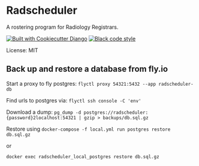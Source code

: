# Radscheduler

A rostering program for Radiology Registrars.

[![Built with Cookiecutter Django](https://img.shields.io/badge/built%20with-Cookiecutter%20Django-ff69b4.svg?logo=cookiecutter)](https://github.com/cookiecutter/cookiecutter-django/)
[![Black code style](https://img.shields.io/badge/code%20style-black-000000.svg)](https://github.com/ambv/black)

License: MIT

## Back up and restore a database from fly.io

Start a proxy to fly postgres:
`flyctl proxy 54321:5432 --app radscheduler-db`

Find urls to postgres via:
`flyctl ssh console -C 'env'`

Download a dump:
`pg_dump -d postgres://radscheduler:{password}2localhost:54321 | gzip > backups/db.sql.gz`

Restore using
`docker-compose -f local.yml run postgres restore db.sql.gz`

or

`docker exec radscheduler_local_postgres restore db.sql.gz`
